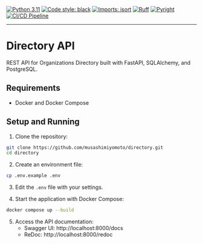 [![Python 3.11](https://img.shields.io/badge/python-3.11-blue.svg)](https://www.python.org/downloads/release/python-3110/)
[![Code style: black](https://img.shields.io/badge/code%20style-black-000000.svg)](https://github.com/psf/black)
[![Imports: isort](https://img.shields.io/badge/%20imports-isort-%231674b1?style=flat&labelColor=ef8336)](https://pycqa.github.io/isort/)
[![Ruff](https://img.shields.io/endpoint?url=https://raw.githubusercontent.com/astral-sh/ruff/main/assets/badge/v2.json)](https://github.com/astral-sh/ruff)
[![Pyright](https://img.shields.io/badge/pyright-checked-informational.svg)](https://github.com/microsoft/pyright/)
[![CI/CD Pipeline](https://github.com/musashimiyomoto/directory-api/actions/workflows/ci.yml/badge.svg)](https://github.com/musashimiyomoto/directory-api/actions/workflows/ci.yml)

------------------------------------------------------------------------

# Directory API

REST API for Organizations Directory built with FastAPI, SQLAlchemy, and PostgreSQL.

## Requirements

- Docker and Docker Compose

## Setup and Running

1. Clone the repository:
```bash
git clone https://github.com/musashimiyomoto/directory.git
cd directory
```

2. Create an environment file:
```bash
cp .env.example .env
```

3. Edit the `.env` file with your settings.


4. Start the application with Docker Compose:
```bash
docker compose up --build
```

5. Access the API documentation:
   - Swagger UI: http://localhost:8000/docs
   - ReDoc: http://localhost:8000/redoc
